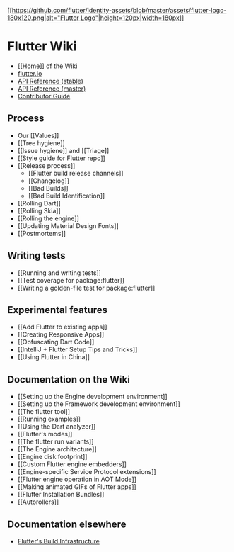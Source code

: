 [[[https://github.com/flutter/identity-assets/blob/master/assets/flutter-logo-180x120.png|alt="Flutter Logo"|height=120px|width=180px]]](https://flutter.io)

Flutter Wiki
============

- [[Home]] of the Wiki
- [flutter.io](https://flutter.io/)
- [API Reference (stable)](https://docs.flutter.io/index.html)
- [API Reference (master)](https://master-docs-flutter-io.firebaseapp.com/)
- [Contributor Guide](https://github.com/flutter/flutter/blob/master/CONTRIBUTING.md)

## Process
- Our [[Values]]
- [[Tree hygiene]]
- [[Issue hygiene]] and [[Triage]]
- [[Style guide for Flutter repo]]
- [[Release process]]
  - [[Flutter build release channels]]
  - [[Changelog]]
  - [[Bad Builds]]
  - [[Bad Build Identification]]
- [[Rolling Dart]]
- [[Rolling Skia]]
- [[Rolling the engine]]
- [[Updating Material Design Fonts]]
- [[Postmortems]]

## Writing tests
- [[Running and writing tests]]
- [[Test coverage for package:flutter]]
- [[Writing a golden-file test for package:flutter]]

## Experimental features
- [[Add Flutter to existing apps]]
- [[Creating Responsive Apps]]
- [[Obfuscating Dart Code]]
- [[IntelliJ + Flutter Setup Tips and Tricks]]
- [[Using Flutter in China]]

## Documentation on the Wiki
- [[Setting up the Engine development environment]]
- [[Setting up the Framework development environment]]
- [[The flutter tool]]
- [[Running examples]]
- [[Using the Dart analyzer]]
- [[Flutter's modes]]
- [[The flutter run variants]]
- [[The Engine architecture]]
- [[Engine disk footprint]]
- [[Custom Flutter engine embedders]]
- [[Engine-specific Service Protocol extensions]]
- [[Flutter engine operation in AOT Mode]]
- [[Making animated GIFs of Flutter apps]]
- [[Flutter Installation Bundles]]
- [[Autorollers]]

## Documentation elsewhere
- [Flutter's Build Infrastructure](https://github.com/flutter/flutter/blob/master/dev/bots/README.md)